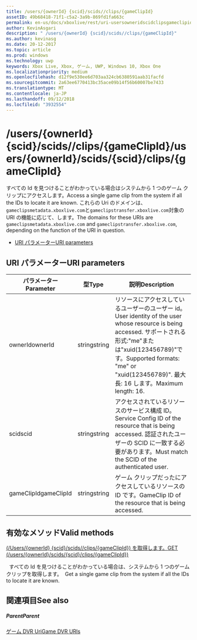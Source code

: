 ```yaml
---
title: /users/{ownerId} {scid}/scids//clips/{gameClipId}
assetID: 49b68418-71f1-c5a2-3a9b-869fd1fa663c
permalink: en-us/docs/xboxlive/rest/uri-usersowneridscidclipsgameclipid.html
author: KevinAsgari
description: " /users/{ownerId} {scid}/scids//clips/{gameClipId}"
ms.author: kevinasg
ms.date: 20-12-2017
ms.topic: article
ms.prod: windows
ms.technology: uwp
keywords: Xbox Live, Xbox, ゲーム, UWP, Windows 10, Xbox One
ms.localizationpriority: medium
ms.openlocfilehash: d12f9e530ee6d703aa324cb6380591aab31facfd
ms.sourcegitcommit: 2a63ee6770413bc35ace09b14f56b60007be7433
ms.translationtype: MT
ms.contentlocale: ja-JP
ms.lasthandoff: 09/12/2018
ms.locfileid: "3932554"
---
```

# <a name="usersowneridscidsscidclipsgameclipid"></a><span data-ttu-id="fe21b-104">/users/{ownerId} {scid}/scids//clips/{gameClipId}</span><span class="sxs-lookup"><span data-stu-id="fe21b-104">/users/{ownerId}/scids/{scid}/clips/{gameClipId}</span></span>
<span data-ttu-id="fe21b-105">すべての Id を見つけることがわかっている場合はシステムから 1 つのゲーム クリップにアクセスします。</span><span class="sxs-lookup"><span data-stu-id="fe21b-105">Access a single game clip from the system if all the IDs to locate it are known.</span></span> <span data-ttu-id="fe21b-106">これらの Uri のドメインは、`gameclipsmetadata.xboxlive.com`と`gameclipstransfer.xboxlive.com`対象の URI の機能に応じて、します。</span><span class="sxs-lookup"><span data-stu-id="fe21b-106">The domains for these URIs are `gameclipsmetadata.xboxlive.com` and `gameclipstransfer.xboxlive.com`, depending on the function of the URI in question.</span></span>
 
  * [<span data-ttu-id="fe21b-107">URI パラメーター</span><span class="sxs-lookup"><span data-stu-id="fe21b-107">URI parameters</span></span>](#ID4EX)
 
<a id="ID4EX"></a>

 
## <a name="uri-parameters"></a><span data-ttu-id="fe21b-108">URI パラメーター</span><span class="sxs-lookup"><span data-stu-id="fe21b-108">URI parameters</span></span>
 
| <span data-ttu-id="fe21b-109">パラメーター</span><span class="sxs-lookup"><span data-stu-id="fe21b-109">Parameter</span></span>| <span data-ttu-id="fe21b-110">型</span><span class="sxs-lookup"><span data-stu-id="fe21b-110">Type</span></span>| <span data-ttu-id="fe21b-111">説明</span><span class="sxs-lookup"><span data-stu-id="fe21b-111">Description</span></span>| 
| --- | --- | --- | 
| <span data-ttu-id="fe21b-112">ownerId</span><span class="sxs-lookup"><span data-stu-id="fe21b-112">ownerId</span></span>| <span data-ttu-id="fe21b-113">string</span><span class="sxs-lookup"><span data-stu-id="fe21b-113">string</span></span>| <span data-ttu-id="fe21b-114">リソースにアクセスしているユーザーのユーザー id。</span><span class="sxs-lookup"><span data-stu-id="fe21b-114">User identity of the user whose resource is being accessed.</span></span> <span data-ttu-id="fe21b-115">サポートされる形式:"me"または"xuid(123456789)"です。</span><span class="sxs-lookup"><span data-stu-id="fe21b-115">Supported formats: "me" or "xuid(123456789)".</span></span> <span data-ttu-id="fe21b-116">最大長: 16 します。</span><span class="sxs-lookup"><span data-stu-id="fe21b-116">Maximum length: 16.</span></span>| 
| <span data-ttu-id="fe21b-117">scid</span><span class="sxs-lookup"><span data-stu-id="fe21b-117">scid</span></span>| <span data-ttu-id="fe21b-118">string</span><span class="sxs-lookup"><span data-stu-id="fe21b-118">string</span></span>| <span data-ttu-id="fe21b-119">アクセスされているリソースのサービス構成 ID。</span><span class="sxs-lookup"><span data-stu-id="fe21b-119">Service Config ID of the resource that is being accessed.</span></span> <span data-ttu-id="fe21b-120">認証されたユーザーの SCID に一致する必要があります。</span><span class="sxs-lookup"><span data-stu-id="fe21b-120">Must match the SCID of the authenticated user.</span></span>| 
| <span data-ttu-id="fe21b-121">gameClipId</span><span class="sxs-lookup"><span data-stu-id="fe21b-121">gameClipId</span></span>| <span data-ttu-id="fe21b-122">string</span><span class="sxs-lookup"><span data-stu-id="fe21b-122">string</span></span>| <span data-ttu-id="fe21b-123">ゲーム クリップだったにアクセスしているリソースの ID です。</span><span class="sxs-lookup"><span data-stu-id="fe21b-123">GameClip ID of the resource that is being accessed.</span></span>| 
  
<a id="ID4EFC"></a>

 
## <a name="valid-methods"></a><span data-ttu-id="fe21b-124">有効なメソッド</span><span class="sxs-lookup"><span data-stu-id="fe21b-124">Valid methods</span></span>

[<span data-ttu-id="fe21b-125">(/Users/{ownerId} {scid}/scids//clips/{gameClipId}) を取得します。</span><span class="sxs-lookup"><span data-stu-id="fe21b-125">GET (/users/{ownerId}/scids/{scid}/clips/{gameClipId})</span></span>](uri-usersowneridscidclipsgameclipidget.md)

<span data-ttu-id="fe21b-126">&nbsp;&nbsp;すべての Id を見つけることがわかっている場合は、システムから 1 つのゲーム クリップを取得します。</span><span class="sxs-lookup"><span data-stu-id="fe21b-126">&nbsp;&nbsp;Get a single game clip from the system if all the IDs to locate it are known.</span></span>
 
<a id="ID4EPC"></a>

 
## <a name="see-also"></a><span data-ttu-id="fe21b-127">関連項目</span><span class="sxs-lookup"><span data-stu-id="fe21b-127">See also</span></span>
 
<a id="ID4ERC"></a>

 
##### <a name="parent"></a><span data-ttu-id="fe21b-128">Parent</span><span class="sxs-lookup"><span data-stu-id="fe21b-128">Parent</span></span> 

[<span data-ttu-id="fe21b-129">ゲーム DVR Uri</span><span class="sxs-lookup"><span data-stu-id="fe21b-129">Game DVR URIs</span></span>](atoc-reference-dvr.md)

   
